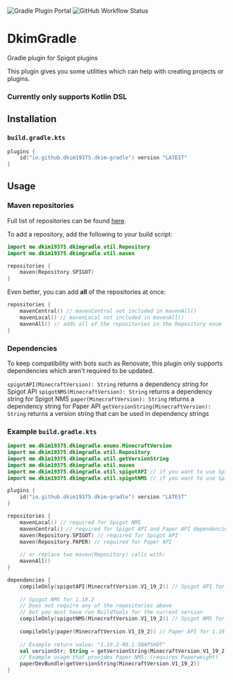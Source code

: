 ![Gradle Plugin Portal](https://img.shields.io/gradle-plugin-portal/v/io.github.dkim19375.dkim-gradle?label=Gradle%20Plugin%20Portal)
![GitHub Workflow Status](https://img.shields.io/github/workflow/status/dkim19375/DkimGradle/Testing%20CI%20with%20Gradle)
# DkimGradle
Gradle plugin for Spigot plugins

This plugin gives you some utilities which can help with creating projects or plugins.

### Currently only supports Kotlin DSL

## Installation
### `build.gradle.kts`
```kotlin
plugins {
    id("io.github.dkim19375.dkim-gradle") version "LATEST"
}
```

## Usage
### Maven repositories
Full list of repositories can be found [here](https://github.com/dkim19375/DkimGradle/blob/master/src/main/kotlin/me/dkim19375/dkimgradle/util/Repository.kt).

To add a repository, add the following to your build script:
```kotlin
import me.dkim19375.dkimgradle.util.Repository
import me.dkim19375.dkimgradle.util.maven

repositories {
    maven(Repository.SPIGOT)
}
```
Even better, you can add **all** of the repositories at once:
```kotlin
repositories {
    mavenCentral() // mavenCentral not included in mavenAll()
    mavenLocal() // mavenLocal not included in mavenAll()
    mavenAll() // adds all of the repositories in the Repository enum
}
```
### Dependencies
To keep compatibility with bots such as Renovate, this plugin only supports dependencies
which aren't required to be updated.

`spigotAPI(MinecraftVersion): String` returns a dependency string for Spigot API
`spigotNMS(MinecraftVersion): String` returns a dependency string for Spigot NMS
`paper(MinecraftVersion): String` returns a dependency string for Paper API
`getVersionString(MinecraftVersion): String` returns a version string that can be used in dependency strings


### Example `build.gradle.kts`
```kotlin
import me.dkim19375.dkimgradle.enums.MinecraftVersion
import me.dkim19375.dkimgradle.util.Repository
import me.dkim19375.dkimgradle.util.getVersionString
import me.dkim19375.dkimgradle.util.maven
import me.dkim19375.dkimgradle.util.spigotAPI // if you want to use Spigot API
import me.dkim19375.dkimgradle.util.spigotNMS // if you want to use Spigot NMS

plugins {
    id("io.github.dkim19375.dkim-gradle") version "LATEST"
}

repositories {
    mavenLocal() // required for Spigot NMS
    mavenCentral() // required for Spigot API and Paper API dependencies
    maven(Repository.SPIGOT) // required for Spigot API
    maven(Repository.PAPER) // required for Paper API
    
    // or replace two maven(Repository) calls with:
    mavenAll()
}

dependencies {
    compileOnly(spigotAPI(MinecraftVersion.V1_19_2)) // Spigot API for 1.19.2
    
    // Spigot NMS for 1.19.2
    // Does not require any of the repositories above
    // but you must have run BuildTools for the current version
    compileOnly(spigotNMS(MinecraftVersion.V1_19_2)) // Spigot NMS for 1.19.2
    
    compileOnly(paper(MinecraftVersion.V1_19_2)) // Paper API for 1.19.2
    
    // Example return value: "1.19.2-R0.1-SNAPSHOT"
    val versionStr: String = getVersionString(MinecraftVersion.V1_19_2)
    // Example usage that provides Paper NMS: (requires Paperweight)
    paperDevBundle(getVersionString(MinecraftVersion.V1_19_2))
}
```
